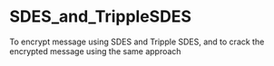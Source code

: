 # SDES_and_TrippleSDES
To encrypt message using SDES and Tripple SDES, and to crack the encrypted message using the same approach
